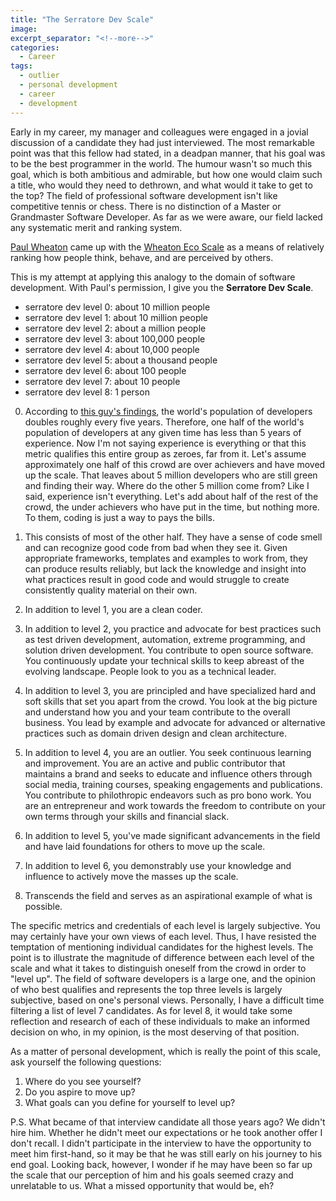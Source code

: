 ```yaml
---
title: "The Serratore Dev Scale"
image: 
excerpt_separator: "<!--more-->"
categories:
  - Career
tags:
  - outlier
  - personal development
  - career
  - development
---
```


Early in my career, my manager and colleagues were engaged in a jovial discussion of a candidate they had just interviewed. The most remarkable point was that this fellow had stated, in a deadpan manner, that his goal was to be the best programmer in the world. The humour wasn't so much this goal, which is both ambitious and admirable, but how one would claim such a title, who would they need to dethrown, and what would it take to get to the top? The field of professional software development isn't like competitive tennis or chess. There is no distinction of a Master or Grandmaster Software Developer. As far as we were aware, our field lacked any systematic merit and ranking system.

[Paul Wheaton](https://richsoil.com/paul-wheaton.jsp) came up with the [Wheaton Eco Scale](https://permies.com/t/3069/Wheaton-Eco-Scale) as a means of relatively ranking how people think, behave, and are perceived by others.

This is my attempt at applying this analogy to the domain of software development. With Paul's permission, I give you the **Serratore Dev Scale**. 

* serratore dev level 0:  about 10 million people
* serratore dev level 1:  about 10 million people
* serratore dev level 2:  about a million people
* serratore dev level 3:  about 100,000 people
* serratore dev level 4:  about 10,000 people
* serratore dev level 5:  about a thousand people
* serratore dev level 6:  about 100 people
* serratore dev level 7:  about 10 people
* serratore dev level 8:  1 person

0. According to [this guy's findings](http://coding-and-more.blogspot.com/2011/06/its-official-developers-get-better-with.html), the world's population of developers doubles roughly every five years. Therefore, one half of the world's population of developers at any given time has less than 5 years of experience. Now I'm not saying experience is everything or that this metric qualifies this entire group as zeroes, far from it. Let's assume approximately one half of this crowd are over achievers and have moved up the scale. That leaves about 5 million developers who are still green and finding their way. Where do the other 5 million come from? Like I said, experience isn't everything. Let's add about half of the rest of the crowd, the under achievers who have put in the time, but nothing more. To them, coding is just a way to pays the bills.

1. This consists of most of the other half. They have a sense of code smell and can recognize good code from bad when they see it. Given appropriate frameworks, templates and examples to work from, they can produce results reliably, but lack the knowledge and insight into what practices result in good code and would struggle to create consistently quality material on their own.

2. In addition to level 1, you are a clean coder.

3. In addition to level 2, you practice and advocate for best practices such as test driven development, automation, extreme programming, and solution driven development. You contribute to open source software. You continuously update your technical skills to keep abreast of the evolving landscape. People look to you as a technical leader.

4. In addition to level 3, you are principled and have specialized hard and soft skills that set you apart from the crowd. You look at the big picture and understand how you and your team contribute to the overall business. You lead by example and advocate for advanced or alternative practices such as domain driven design and clean architecture.

5. In addition to level 4, you are an outlier. You seek continuous learning and improvement. You are an active and public contributor that maintains a brand and seeks to educate and influence others through social media, training courses, speaking engagements and publications. You contribute to philothropic endeavors such as pro bono work. You are an entrepreneur and work towards the freedom to contribute on your own terms through your skills and financial slack.

6. In addition to level 5, you've made significant advancements in the field and have laid foundations for others to move up the scale.

7. In addition to level 6, you demonstrably use your knowledge and influence to actively move the masses up the scale.

8. Transcends the field and serves as an aspirational example of what is possible.

The specific metrics and credentials of each level is largely subjective. You may certainly have your own views of each level. Thus, I have resisted the temptation of mentioning individual candidates for the highest levels. The point is to illustrate the magnitude of difference between each level of the scale and what it takes to distinguish oneself from the crowd in order to "level up". The field of software developers is a large one, and the opinion of who best qualifies and represents the top three levels is largely subjective, based on one's personal views. Personally, I have a difficult time filtering a list of level 7 candidates. As for level 8, it would take some reflection and research of each of these individuals to make an informed decision on who, in my opinion, is the most deserving of that position.

As a matter of personal development, which is really the point of this scale, ask yourself the following questions:
1. Where do you see yourself? 
2. Do you aspire to move up?
3. What goals can you define for yourself to level up?

P.S. What became of that interview candidate all those years ago? We didn't hire him. 
Whether he didn't meet our expectations or he took another offer I don't recall. I didn't participate in the interview to have the opportunity to meet him first-hand, so it may be that he was still early on his journey to his end goal. Looking back, however, I wonder if he may have been so far up the scale that our perception of him and his goals seemed crazy and unrelatable to us. What a missed opportunity that would be, eh?
